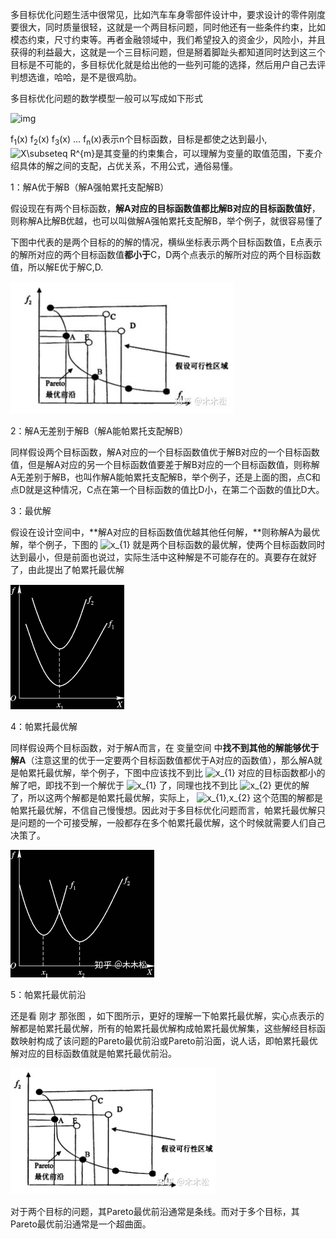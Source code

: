 多目标优化问题生活中很常见，比如汽车车身零部件设计中，要求设计的零件刚度要很大，同时质量很轻，这就是一个两目标问题，同时他还有一些条件约束，比如模态约束，尺寸约束等。再者金融领域中，我们希望投入的资金少，风险小，并且获得的利益最大，这就是一个三目标问题，但是掰着脚趾头都知道同时达到这三个目标是不可能的，多目标优化就是给出他的一些列可能的选择，然后用户自己去评判想选谁，哈哈，是不是很鸡肋。

多目标优化问题的数学模型一般可以写成如下形式

![img](D:\slpworkspace\github\Paper\images\v2-25275f9eec4856685b69254c013f7d70_hd.jpg)

f<sub>1</sub>(x) f<sub>2</sub>(x) f<sub>3</sub>(x) ... f<sub>n</sub>(x)表示n个目标函数，目标是都使之达到最小,![X\subseteq R^{m}](https://www.zhihu.com/equation?tex=X%5Csubseteq+R%5E%7Bm%7D)是其变量的约束集合，可以理解为变量的取值范围，下麦介绍具体的解之间的支配，占优关系，不用公式，通俗易懂。

1：解A优于解B（解A强帕累托支配解B）

假设现在有两个目标函数，**解A对应的目标函数值都比解B对应的目标函数值好**，则称解A比解B优越，也可以叫做解A强帕累托支配解B，举个例子，就很容易懂了

下图中代表的是两个目标的的解的情况，横纵坐标表示两个目标函数值，E点表示的解所对应的两个目标函数值**都小于**C，D两个点表示的解所对应的两个目标函数值，所以解E优于解C,D.

![img](images\v2-83f4704a76ccf5e6bb67a31f10fbe212_hd.jpg)

2：解A无差别于解B（解A能帕累托支配解B）

同样假设两个目标函数，解A对应的一个目标函数值优于解B对应的一个目标函数值，但是解A对应的另一个目标函数值要差于解B对应的一个目标函数值，则称解A无差别于解B，也叫作解A能帕累托支配解B，举个例子，还是上面的图，点C和点D就是这种情况，C点在第一个目标函数的值比D小，在第二个函数的值比D大。

3：最优解

假设在设计空间中，**解A对应的目标函数值优越其他任何解，**则称解A为最优解，举个例子，下图的 ![x_{1}](https://www.zhihu.com/equation?tex=x_%7B1%7D) 就是两个目标函数的最优解，使两个目标函数同时达到最小，但是前面也说过，实际生活中这种解是不可能存在的。真要存在就好了，由此提出了帕累托最优解

![img](images\v2-c360b04f4b27f695205fa665ce3eefdd_hd.png)

4：帕累托最优解

同样假设两个目标函数，对于解A而言，在 变量空间 中**找不到其他的解能够优于解A**（注意这里的优于一定要两个目标函数值都优于A对应的函数值），那么解A就是帕累托最优解，举个例子，下图中应该找不到比 ![x_{1}](https://www.zhihu.com/equation?tex=x_%7B1%7D) 对应的目标函数都小的解了吧，即找不到一个解优于 ![x_{1}](https://www.zhihu.com/equation?tex=x_%7B1%7D) 了，同理也找不到比 ![x_{2}](https://www.zhihu.com/equation?tex=x_%7B2%7D) 更优的解了，所以这两个解都是帕累托最优解，实际上， ![x_{1},x_{2}](https://www.zhihu.com/equation?tex=x_%7B1%7D%2Cx_%7B2%7D) 这个范围的解都是帕累托最优解，不信自己慢慢想。因此对于多目标优化问题而言，帕累托最优解只是问题的一个可接受解，一般都存在多个帕累托最优解，这个时候就需要人们自己决策了。

![img](images\v2-c382e9c5cb731635191c8c18927f0da2_hd.jpg)

5：帕累托最优前沿

还是看 刚才 那张图 ，如下图所示，更好的理解一下帕累托最优解，实心点表示的解都是帕累托最优解，所有的帕累托最优解构成帕累托最优解集，这些解经目标函数映射构成了该问题的Pareto最优前沿或Pareto前沿面，说人话，即帕累托最优解对应的目标函数值就是帕累托最优前沿。

![img](images\v2-450e1a916081a206ab18fd2073708d3a_hd.jpg)

对于两个目标的问题，其Pareto最优前沿通常是条线。而对于多个目标，其Pareto最优前沿通常是一个超曲面。